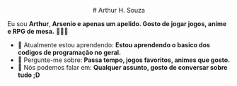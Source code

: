 <p align="center"># Arthur H. Souza</p>

Eu sou <strong>Arthur</strong>, <strong>Arsenio e apenas um apelido. Gosto de jogar jogos, anime e RPG de mesa.</strong> 👨🏻‍💻 

- 🚀 Atualmente estou aprendendo: <strong>Estou aprendendo o basico dos codigos de programação no geral.</strong> 
- 💬 Pergunte-me sobre: <strong>Passa tempo, jogos favoritos, animes que gosto.</strong>
- 📣 Nós podemos falar em: <strong>Qualquer assunto, gosto de conversar sobre tudo ;D</strong>
